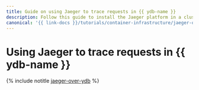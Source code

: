 ```yaml
---
title: Guide on using Jaeger to trace requests in {{ ydb-name }}
description: Follow this guide to install the Jaeger platform in a cluster and configure it to work with {{ ydb-full-name }}.
canonical: '{{ link-docs }}/tutorials/container-infrastructure/jaeger-over-ydb'
---
```


# Using Jaeger to trace requests in {{ ydb-name }}

{% include notitle [jaeger-over-ydb](../../../_tutorials/containers/jaeger-over-ydb.md) %}